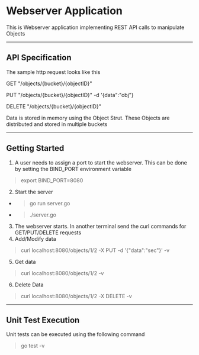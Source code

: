 # Webserver Application

This is Webserver application implementing REST API calls to manipulate Objects

---
## API Specification

The sample http request looks like this

GET "/objects/{bucket}/{objectID}"

PUT "/objects/{bucket}/{objectID}" -d '{data":"obj"}

DELETE "/objects/{bucket}/{objectID}"

Data is stored in memory using the Object Strut. These Objects are distributed and stored in multiple buckets

---
## Getting Started
1. A user needs to assign a port to start the webserver. This can be done by setting the BIND_PORT environment variable
 > export BIND_PORT=8080

2. Start the server
* > go run server.go
* > ./server.go
3. The webserver starts. In another terminal send the curl commands for GET/PUT/DELETE requests
4.  Add/Modify data
 > curl localhost:8080/objects/1/2 -X PUT -d '{"data":"sec"}' -v

5. Get data
 > curl localhost:8080/objects/1/2 -v

6. Delete Data
 > curl localhost:8080/objects/1/2 -X DELETE -v

---
## Unit Test Execution
Unit tests can be executed using the following command
> go test -v
